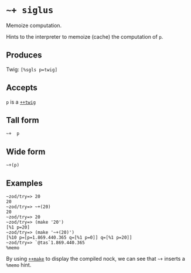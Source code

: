 `~+ siglus`
===========

Memoize computation.

Hints to the interpreter to memoize (cache) the computation of `p`.

Produces
--------

Twig: `[%sgls p=twig]`

Accepts
-------

`p` is a [`++twig`]()

Tall form
---------

    ~+  p

Wide form
---------

    ~+(p)

Examples
--------

    ~zod/try=> 20
    20
    ~zod/try=> ~+(20)
    20
    ~zod/try=> 20
    ~zod/try=> (make '20')
    [%1 p=20]
    ~zod/try=> (make '~+(20)')
    [%10 p=[p=1.869.440.365 q=[%1 p=0]] q=[%1 p=20]]
    ~zod/try=> `@tas`1.869.440.365
    %memo

By using [`++make`]() to display the compiled nock, we can see that `~+`
inserts a `%memo` hint.
